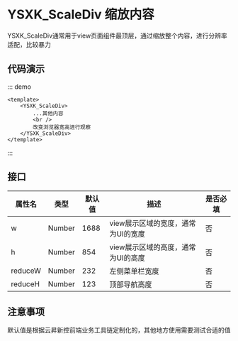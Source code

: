 # YSXK_ScaleDiv 缩放内容

YSXK_ScaleDiv通常用于view页面组件最顶层，通过缩放整个内容，进行分辨率适配，比较暴力

## 代码演示
::: demo
``` vue
<template>
    <YSXK_ScaleDiv>
        ...其他内容
        <br />
        改变浏览器宽高进行观察
    </YSXK_ScaleDiv>
</template>
```
:::

## 接口

| 属性名 | 类型 | 默认值 | 描述 | 是否必填 |
| --- | --- | --- | --- | --- |
| w | Number | 1688 | view展示区域的宽度，通常为UI的宽度 | 否 |
| h | Number | 854 | view展示区域的高度，通常为UI的高度 | 否 |
| reduceW | Number | 232 | 左侧菜单栏宽度 | 否 |
| reduceH | Number | 123 | 顶部导航高度 | 否 |

## 注意事项

默认值是根据云昇新控前端业务工具链定制化的，其他地方使用需要测试合适的值